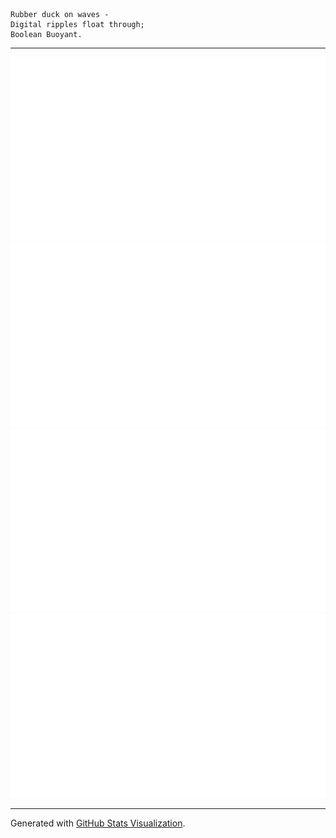 ```
Rubber duck on waves -
Digital ripples float through;
Boolean Buoyant.
```

---

<div align="center">

<!--
https://github.community/t/support-theme-context-for-images-in-light-vs-dark-mode/147981/84
-->
<a href="https://github.com/GRAYgoose124/GRAYgoose124#gh-dark-mode-only">
<img src="https://raw.githubusercontent.com/GRAYgoose124/GRAYgoose124/master/generated/overview.svg#gh-dark-mode-only" />
<img src="https://raw.githubusercontent.com/GRAYgoose124/GRAYgoose124/master/generated/languages.svg#gh-dark-mode-only" />
</a>
<a href="https://github.com/GRAYgoose124/GRAYgoose124#gh-light-mode-only">
<img src="https://raw.githubusercontent.com/GRAYgoose124/GRAYgoose124/master/generated/overview.svg#gh-light-mode-only" />
<img src="https://raw.githubusercontent.com/GRAYgoose124/GRAYgoose124/master/generated/languages.svg#gh-light-mode-only" />
</a>

</div>

---

Generated with [GitHub Stats Visualization](https://github.com/jstrieb/github-stats).
